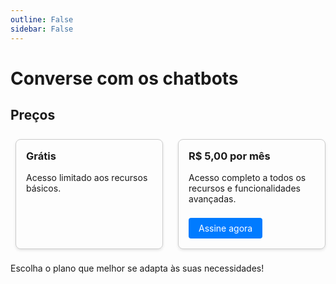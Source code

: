 ```yaml
---
outline: False
sidebar: False
---
```


# Converse com os chatbots

## Preços

<div class="card-container">
  <div class="card">
    <h3>Grátis</h3>
    <p>Acesso limitado aos recursos básicos.</p>
  </div>

  <div class="card">
    <h3>R$ 5,00 por mês</h3>
    <p>Acesso completo a todos os recursos e funcionalidades avançadas.</p>
    <a href="https://mpago.la/29dVLKE" target="_blank">Assine agora</a>
  </div>
</div>

Escolha o plano que melhor se adapta às suas necessidades!

<style>
  .card-container {
    display: flex;
    justify-content: space-between;
  }
  .card {
    border: 1px solid #ccc;
    border-radius: 8px;
    padding: 16px;
    margin: 8px;
    box-shadow: 0 2px 4px rgba(0, 0, 0, 0.1);
    flex: 1;
    margin-right: 16px;
  }
  .card:last-child {
    margin-right: 0;
  }
  .card h3 {
    margin-top: 0;
  }
  .card a {
    display: inline-block;
    margin-top: 8px;
    padding: 8px 16px;
    background-color: #007bff;
    color: #fff;
    text-decoration: none;
    border-radius: 4px;
  }
  .card a:hover {
    background-color: #0056b3;
  }
</style>